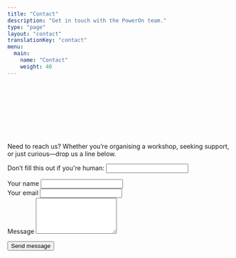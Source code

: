```yaml
---
title: "Contact"
description: "Get in touch with the PowerOn team."
type: "page"
layout: "contact"
translationKey: "contact"
menu:
  main:
    name: "Contact"
    weight: 40
---
```

<div class="container" style="padding-top: 120px; max-width: 800px;">

<p>Need to reach us? Whether you’re organising a workshop, seeking support, or just curious—drop us a line below.</p>

<form name="contact-en" method="POST" data-netlify="true" netlify-honeypot="bot-field"  action="/en/thank-you" netlify>
  <input type="hidden" name="form-name" value="contact-en" />
  <p class="d-none">
    <label>Don’t fill this out if you're human: <input name="bot-field" /></label>
  </p>

  <div class="form-group">
    <label for="name">Your name</label>
    <input class="form-control" type="text" name="name" id="name" required />
  </div>

  <div class="form-group">
    <label for="email">Your email</label>
    <input class="form-control" type="email" name="email" id="email" required />
  </div>

  <div class="form-group">
    <label for="message">Message</label>
    <textarea class="form-control" name="message" id="message" rows="5" required></textarea>
  </div>

  <button class="btn btn-primary mt-3" type="submit">Send message</button>
</form>
</div>
